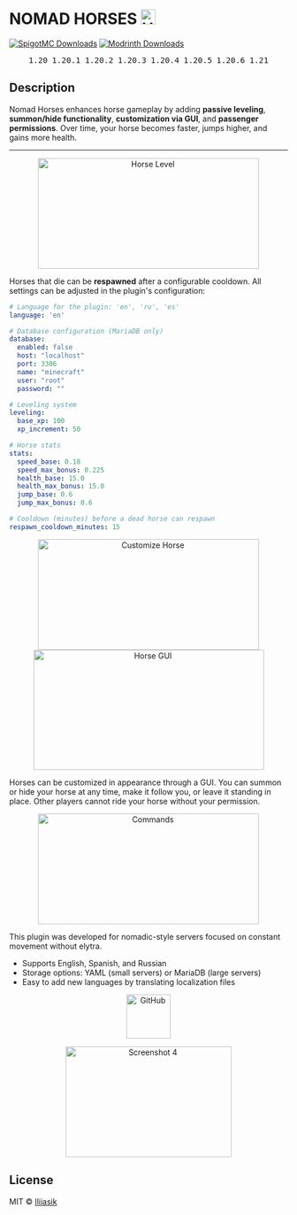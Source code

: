 <h1>
  NOMAD HORSES
  <img width="27" height="27" alt="HORSE" src="https://github.com/user-attachments/assets/b505c936-97ca-459b-b605-0b8fc1a792ee"/>
</h1>



[![SpigotMC Downloads][spigot-downloads-shield]][spigot-downloads-url]
[![Modrinth Downloads][modrinth-downloads-shield]][modrinth-downloads-url]

[github-downloads-shield]: https://img.shields.io/github/downloads/Iliiasik/Nomad-Horses/total.svg?style=for-the-badge&logo=github
[github-downloads-url]: https://github.com/Iliiasik/Nomad-Horses/releases

[spigot-downloads-shield]: https://img.shields.io/badge/SpigotMC-Downloads-blue?style=for-the-badge&logo=spigot
[spigot-downloads-url]: https://www.spigotmc.org/resources/nomad-horses.128733/

[modrinth-downloads-shield]: https://img.shields.io/badge/Modrinth-Downloads-green?style=for-the-badge&logo=modrinth
[modrinth-downloads-url]: https://modrinth.com/plugin/nomad-horses

<div style="display: flex; justify-content: center; gap: 8px; margin-top: 6px; font-size: 1.2em;">
  <code>1.20</code>
  <code>1.20.1</code>
  <code>1.20.2</code>
  <code>1.20.3</code>
  <code>1.20.4</code>
  <code>1.20.5</code>
  <code>1.20.6</code>
  <code>1.21</code>
</div>

## Description

Nomad Horses enhances horse gameplay by adding **passive leveling**, **summon/hide functionality**, **customization via GUI**, and **passenger permissions**. Over time, your horse becomes faster, jumps higher, and gains more health.

---

<p align="center">
  <img src="https://github.com/user-attachments/assets/3b0104be-6d4d-4662-99e6-d74c9bc09344" width="400" height="200" alt="Horse Level">
</p>

Horses that die can be **respawned** after a configurable cooldown. All settings can be adjusted in the plugin's configuration:

```yaml
# Language for the plugin: 'en', 'ru', 'es'
language: 'en'

# Database configuration (MariaDB only)
database:
  enabled: false
  host: "localhost"
  port: 3306
  name: "minecraft"
  user: "root"
  password: ""

# Leveling system
leveling:
  base_xp: 100
  xp_increment: 50

# Horse stats
stats:
  speed_base: 0.18
  speed_max_bonus: 0.225
  health_base: 15.0
  health_max_bonus: 15.0
  jump_base: 0.6
  jump_max_bonus: 0.6

# Cooldown (minutes) before a dead horse can respawn
respawn_cooldown_minutes: 15
```

<p align="center">
  <img src="https://github.com/user-attachments/assets/6209fd9c-4c8c-4054-81bd-13d4089fc516" width="400" height="200" alt="Customize Horse">
  <img src="https://github.com/user-attachments/assets/e78bb678-6543-4ff5-8a22-25d8eef61dd3" width="417" height="217" alt="Horse GUI">
</p>

Horses can be customized in appearance through a GUI. You can summon or hide your horse at any time, make it follow you, or leave it standing in place. Other players cannot ride your horse without your permission.

<p align="center">
  <img src="https://github.com/user-attachments/assets/f8a24ea0-2c50-4bf1-9609-c7d2bb6c91f3" width="400" height="200" alt="Commands">
</p>

This plugin was developed for nomadic-style servers focused on constant movement without elytra.

- Supports English, Spanish, and Russian
- Storage options: YAML (small servers) or MariaDB (large servers)
- Easy to add new languages by translating localization files

<p align="center">
  <a href="https://github.com/Iliiasik/Nomad-Horses" target="_blank">
    <img src="https://github.githubassets.com/images/modules/logos_page/GitHub-Mark.png" width="80" height="80" alt="GitHub">
  </a>
</p>

<p align="center">
<img width="300" height="200" alt="Screenshot 4" src="https://github.com/user-attachments/assets/7e57fccb-b185-4d3b-802d-ad1cc030bea3" />
</p>

## License

MIT © [Iliiasik](https://github.com/Iliiasik)
